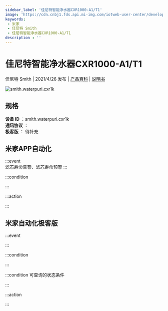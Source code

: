 ```yaml
---
sidebar_label: '佳尼特智能净水器CXR1000-A1/T1'
image: 'https://cdn.cnbj1.fds.api.mi-img.com/iotweb-user-center/developer_1679047840540vMWQ5sDD.png?GalaxyAccessKeyId=AKVGLQWBOVIRQ3XLEW&Expires=9223372036854775807&Signature=p4eXJQJVJ97ReGzP2Q9ZxhXZUfo='
keywords: 
 - 米家
 - 佳尼特 Smith
 - 佳尼特智能净水器CXR1000-A1/T1
description : ''
---
```

# 佳尼特智能净水器CXR1000-A1/T1

佳尼特 Smith | 2021/4/26 发布 | [产品百科](https://home.mi.com/webapp/content/baike/product/index.html?model=smith.waterpuri.cxr1k/) | [说明书](https://home.mi.com/views/introduction.html?model=smith.waterpuri.cxr1k&region=cn)

![smith.waterpuri.cxr1k](https://cdn.cnbj1.fds.api.mi-img.com/iotweb-user-center/developer_1679047840540vMWQ5sDD.png?GalaxyAccessKeyId=AKVGLQWBOVIRQ3XLEW&Expires=9223372036854775807&Signature=p4eXJQJVJ97ReGzP2Q9ZxhXZUfo=)

## 规格  
> 
**设备 ID** ：smith.waterpuri.cxr1k  
**通讯协议** ：  
**极客版**  ： 待补充 


## 米家APP自动化  

:::event  
滤芯寿命告警、滤芯寿命预警
:::

:::condition  

:::

:::action   

:::

## 米家自动化极客版  

:::event  

:::

:::condition  

:::

:::condition 可查询的状态条件  

:::

:::action  

:::

        
